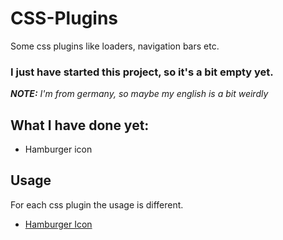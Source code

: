 # CSS-Plugins
Some css plugins like loaders, navigation bars etc.

### I just have started this project, so it's a bit empty yet.

_**NOTE:** I'm from germany, so maybe my english is a bit weirdly_



## What I have done yet:
  * Hamburger icon
  
  
## Usage

For each css plugin the usage is different.

*  [Hamburger Icon](https://github.com/zPhoeniqz/CSS-Plugins/blob/main/hamburger.md)
